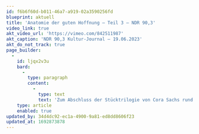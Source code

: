 ```yaml
---
id: f6b6f60d-b011-46a7-a919-02a3590256fd
blueprint: aktuell
title: 'Anatomie der guten Hoffnung – Teil 3 – NDR 90,3'
video_link: true
akt_video_url: 'https://vimeo.com/842511987'
akt_caption: 'NDR 90,3 Kultur-Journal – 19.06.2023'
akt_do_not_track: true
page_builder:
  -
    id: ljqx2v3u
    bard:
      -
        type: paragraph
        content:
          -
            type: text
            text: 'Zum Abschluss der Stücktrilogie von Cora Sachs rund um die Geburt sendet NDR 90,3 am 19. Juni 2023 diesen schönen Beitrag von Peter Helling.'
    type: article
    enabled: true
updated_by: 34d4dc92-ec1a-4900-9a81-ed8dd8606f23
updated_at: 1692873878
---
```

